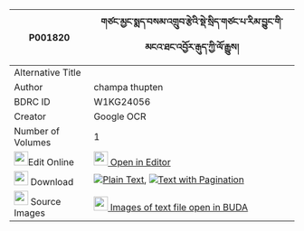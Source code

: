 |P001820|གཙང་མྱང་སྨད་བསམ་འགྲུབ་རྩེའི་སྡེ་སྲིད་གཙང་པ་རིམ་བྱུང་གི་མངའ་ཐང་འབྱོར་རྒུད་ཀྱི་ལོ་རྒྱུས། 
| --- | --- 
|Alternative Title |
|Author| champa thupten
|BDRC ID | W1KG24056
|Creator | Google OCR
|Number of Volumes| 1
|<img width="25" src="https://img.icons8.com/color/25/000000/edit-property.png">Edit Online| [<img width="25" src="https://avatars.githubusercontent.com/u/45091458?s=200&v=4"> Open in Editor](http://editor.openpecha.org/P001820)
|<img width="25" src="https://img.icons8.com/fluent/48/000000/download-2.png"/>  Download | [![](https://img.icons8.com/color/20/000000/txt.png)Plain Text](https://github.com/Openpecha/P001820/releases/download/v1/tsang_nyangme_sam_drub_tse_i_d_plain_P001820.zip), [![](https://img.icons8.com/color/20/000000/txt.png)Text with Pagination](https://github.com/Openpecha/P001820/releases/download/v1/tsang_nyangme_sam_drub_tse_i_d_pages_P001820.zip)
|<img width="25" src="https://img.icons8.com/plasticine/100/000000/pictures-folder.png"/>  Source Images | [<img width="25" src="https://library.bdrc.io/icons/BUDA-small.svg"> Images of text file open in BUDA](https://library.bdrc.io/show/bdr:W1KG24056)